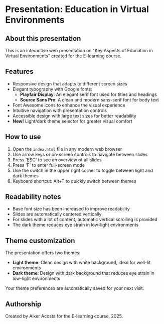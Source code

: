 # Presentation: Education in Virtual Environments

## About this presentation

This is an interactive web presentation on "Key Aspects of Education in Virtual Environments" created for the E-learning course.

## Features

- Responsive design that adapts to different screen sizes
- Elegant typography with Google fonts:
  - **Playfair Display**: An elegant serif font used for titles and headings
  - **Source Sans Pro**: A clean and modern sans-serif font for body text
- Font Awesome icons to enhance the visual experience
- Intuitive navigation with presentation controls
- Accessible design with large text sizes for better readability
- **New!** Light/dark theme selector for greater visual comfort

## How to use

1. Open the `index.html` file in any modern web browser
2. Use arrow keys or on-screen controls to navigate between slides
3. Press 'ESC' to see an overview of all slides
4. Press 'F' to enter full-screen mode
5. Use the switch in the upper right corner to toggle between light and dark themes
6. Keyboard shortcut: Alt+T to quickly switch between themes

## Readability notes

- Base font size has been increased to improve readability
- Slides are automatically centered vertically
- For slides with a lot of content, automatic vertical scrolling is provided
- The dark theme reduces eye strain in low-light environments

## Theme customization

The presentation offers two themes:
- **Light theme**: Clean design with white background, ideal for well-lit environments
- **Dark theme**: Design with dark background that reduces eye strain in low-light environments

Your theme preferences are automatically saved for your next visit.

## Authorship

Created by Aiker Acosta for the E-learning course, 2025.
